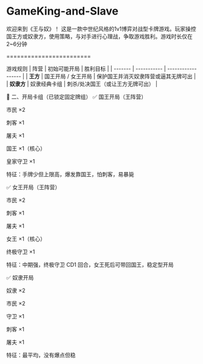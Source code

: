 # GameKing-and-Slave
欢迎来到《王与奴》！ 这是一款中世纪风格的1v1博弈对战型卡牌游戏。玩家操控国王方或奴隶方，使用策略，与对手进行心理战，争取游戏胜利。游戏时长仅在2~6分钟

========================

游戏规则
| 阵营      | 初始可能开局      | 胜利目标      |
| ------- | ----------- | ------------------ |
| **王方**  | 国王开局 / 女王开局 | 保护国王并消灭奴隶阵营或逼其无牌可出 |
| **奴隶方** | 奴隶经典卡组      | 刺杀/处决国王（或让王方无牌可出）  |


📌 二、开局卡组（已锁定固定牌组）
✅ 国王开局（王阵营）

市民 ×2

刺客 ×1

屠夫 ×1

国王 ×1（核心）

皇家守卫 ×1

特征：手牌少但上限高，爆发靠国王，怕刺客，易暴毙

✅ 女王开局（王阵营）

市民 ×2

刺客 ×1

屠夫 ×1

女王 ×1（核心）

终极守卫 ×1

特征：中期强，终极守卫 CD1 回合，女王死后可带回国王，稳定型开局

✅ 奴隶开局

奴隶 ×2

市民 ×2

守卫 ×1

刺客 ×1

屠夫 ×1

特征：最平均，没有爆点但稳
